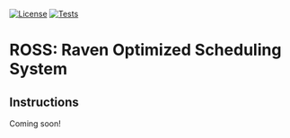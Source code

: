  [![License](https://img.shields.io/badge/License-Apache_2.0-blue.svg)](https://opensource.org/licenses/Apache-2.0)
[![Tests](https://github.com/bc-ross/ross/actions/workflows/tests.yml/badge.svg)](https://github.com/bc-ross/ross/actions/workflows/tests.yml)

# ROSS: Raven Optimized Scheduling System
## Instructions
Coming soon!
